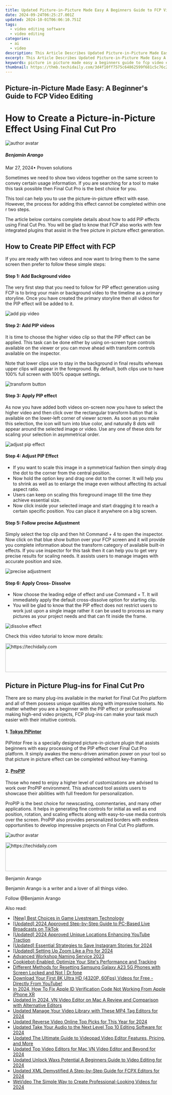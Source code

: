 ```yaml
---
title: Updated Picture-in-Picture Made Easy A Beginners Guide to FCP Video Editing
date: 2024-09-24T06:25:27.001Z
updated: 2024-10-01T06:06:10.751Z
tags: 
  - video editing software
  - video editing
categories: 
  - ai
  - video
description: This Article Describes Updated Picture-in-Picture Made Easy A Beginners Guide to FCP Video Editing
excerpt: This Article Describes Updated Picture-in-Picture Made Easy A Beginners Guide to FCP Video Editing
keywords: picture in picture made easy a beginners guide to fcp video editing,nikon video editing made easy a beginners guide to pro results,tiktok video reversal made easy a beginners guide updated,online video editing made easy a practical guide for beginners and pros,avi file cutting made simple a beginners guide to video editing updated 2023,mac movie making made easy a beginners guide to top video editors,mac video editing made easy a beginners guide to movie creation
thumbnail: https://thmb.techidaily.com/3d4f10ff7575c64862599f681c5c76c2a7860b5686d5a4ad72e83eea7dc08de2.jpg
---
```


## Picture-in-Picture Made Easy: A Beginner's Guide to FCP Video Editing

# How to Create a Picture-in-Picture Effect Using Final Cut Pro

![author avatar](https://images.wondershare.com/filmora/article-images/benjamin-arango-author.jpg)

##### Benjamin Arango

 Mar 27, 2024• Proven solutions

Sometimes we need to show two videos together on the same screen to convey certain usage information. If you are searching for a tool to make this task possible then Final Cut Pro is the best choice for you.

This tool can help you to use the picture-in-picture effect with ease. However, the process for adding this effect cannot be completed within one r two steps.

The article below contains complete details about how to add PIP effects using Final Cut Pro. You will be glad to know that FCP also works with few integrated plugins that assist in the free picture in picture effect generation.

## How to Create PIP Effect with FCP

If you are ready with two videos and now want to bring them to the same screen then prefer to follow these simple steps:

#### Step 1: Add Background video

The very first step that you need to follow for PIP effect generation using FCP is to bring your main or background video to the timeline as a primary storyline. Once you have created the primary storyline then all videos for the PIP effect will be added to it.

![add pip video](https://images.wondershare.com/filmora/article-images/add-pip-videos-in-fcp.jpg)

#### Step 2: Add PIP videos

It is time to choose the higher video clip so that the PIP effect can be applied. This task can be done either by using on-screen type controls available on the viewer or you can move ahead with transform controls available on the inspector.

Note that lower clips use to stay in the background in final results whereas upper clips will appear in the foreground. By default, both clips use to have 100% full screen with 100% opaque settings.

![transform button](https://images.wondershare.com/filmora/article-images/transform-button-in-fcp.jpg)

#### Step 3: Apply PIP effect

As now you have added both videos on-screen now you have to select the higher video and then click over the rectangular transform button that is available on the lower-left corner of viewer screen. As soon as you make this selection, the icon will turn into blue color, and naturally 8 dots will appear around the selected image or video. Use any one of these dots for scaling your selection in asymmetrical order.

![adjust pip effect](https://images.wondershare.com/filmora/article-images/adjust-pip-effect-in-fcp.jpg)

#### Step 4: Adjust PIP Effect

* If you want to scale this image in a symmetrical fashion then simply drag the dot to the corner from the central position.
* Now hold the option key and drag one dot to the corner. It will help you to shrink as well as to enlarge the image even without affecting its actual aspect ratio.
* Users can keep on scaling this foreground image till the time they achieve essential size.
* Now click inside your selected image and start dragging it to reach a certain specific position. You can place it anywhere on a big screen.

#### Step 5: Follow precise Adjustment

Simply select the top clip and then hit Command + 4 to open the inspector. Now click on that blue show button over your FCP screen and it will provide you complete information about the transform category of available built-in effects. If you use inspector for this task then it can help you to get very precise results for scaling needs. It assists users to manage images with accurate position and size.

![precise adjustment](https://images.wondershare.com/filmora/article-images/precise-adjustment-in-fcp.jpg)

#### Step 6: Apply Cross- Dissolve

* Now choose the leading edge of effect and use Command + T. It will immediately apply the default cross-dissolve option for starting clip.
* You will be glad to know that the PIP effect does not restrict users to work just upon a single image rather it can be used to process as many pictures as your project needs and that can fit inside the frame.

![dissolve effect](https://images.wondershare.com/filmora/article-images/dissolve-effect-in-fcp.jpg)

Check this video tutorial to know more details:

<!-- affiliate ads begin -->
<a href="https://appsumo.8odi.net/c/5597632/2052063/7443" target="_top" id="2052063">
  <img src="//a.impactradius-go.com/display-ad/7443-2052063" border="0" alt="https://techidaily.com" width="728" height="90"/>
</a>
<img height="0" width="0" src="https://appsumo.8odi.net/i/5597632/2052063/7443" style="position:absolute;visibility:hidden;" border="0" />
<!-- affiliate ads end -->

## Picture in Picture Plug-ins for Final Cut Pro

There are so many plug-ins available in the market for Final Cut Pro platform and all of them possess unique qualities along with impressive toolsets. No matter whether you are a beginner with the PIP effect or professional making high-end video projects, FCP plug-ins can make your task much easier with their intuitive controls.

#### 1. [Tokyo PiPintor](https://fxfactory.com/blog/final-cut-pro/free-final-cut-pro-x-picture-in-picture-effect/)

PiPintor Free is a specially designed picture-in-picture plugin that assists beginners with easy processing of the PIP effect over Final Cut Pro platform. It simply awakes the menu-driven animation power on your tool so that picture in picture effect can be completed without key-framing.

#### 2. [ProPIP](http://store.pixelfilmstudios.com/product/propip/)

Those who need to enjoy a higher level of customizations are advised to work over ProPIP environment. This advanced tool assists users to showcase their abilities with full freedom for personalization.

ProPIP is the best choice for newscasting, commentaries, and many other applications. It helps in generating fine controls for initial as well as end position, rotation, and scaling effects along with easy-to-use media controls over the screen. ProPIP also provides personalized borders with endless opportunities to develop impressive projects on Final Cut Pro platform.

![author avatar](https://images.wondershare.com/filmora/article-images/benjamin-arango-author.jpg)

<!-- affiliate ads begin -->
<a href="https://unicoeye.pxf.io/c/5597632/2134227/18498" target="_top" id="2134227">
  <img src="//a.impactradius-go.com/display-ad/18498-2134227" border="0" alt="https://techidaily.com" width="728" height="90"/>
</a>
<img height="0" width="0" src="https://unicoeye.pxf.io/i/5597632/2134227/18498" style="position:absolute;visibility:hidden;" border="0" />
<!-- affiliate ads end -->

Benjamin Arango

Benjamin Arango is a writer and a lover of all things video.

Follow @Benjamin Arango

<ins class="adsbygoogle"
      style="display:block"
      data-ad-client="ca-pub-7571918770474297"
      data-ad-slot="8358498916"
      data-ad-format="auto"
      data-full-width-responsive="true"></ins>

<span class="atpl-alsoreadstyle">Also read:</span>
<div><ul>
<li><a href="https://extra-hints.techidaily.com/new-best-choices-in-game-livestream-technology/"><u>[New] Best Choices in Game Livestream Technology</u></a></li>
<li><a href="https://tiktok-video-files.techidaily.com/updated-2024-approved-step-by-step-guide-to-pc-based-live-broadcasts-on-tiktok/"><u>[Updated] 2024 Approved Step-by-Step Guide to PC-Based Live Broadcasts on TikTok</u></a></li>
<li><a href="https://article-tips.techidaily.com/updated-2024-approved-unique-locations-enhancing-youtube-traction/"><u>[Updated] 2024 Approved Unique Locations Enhancing YouTube Traction</u></a></li>
<li><a href="https://instagram-clips.techidaily.com/updated-essential-strategies-to-save-instagram-stories-for-2024/"><u>[Updated] Essential Strategies to Save Instagram Stories for 2024</u></a></li>
<li><a href="https://vp-tips.techidaily.com/updated-setting-up-zoom-like-a-pro-for-2024/"><u>[Updated] Setting Up Zoom Like a Pro for 2024</u></a></li>
<li><a href="https://fox-boxes.techidaily.com/advanced-workshop-naming-service-2023/"><u>Advanced Workshop Naming Service 2023</u></a></li>
<li><a href="https://solve-latest.techidaily.com/cookiebot-enabled-optimize-your-sites-performance-and-tracking/"><u>Cookiebot-Enabled: Optimize Your Site's Performance and Tracking</u></a></li>
<li><a href="https://techidaily.com/different-methods-for-resetting-samsung-galaxy-a23-5g-phones-with-screen-locked-and-not-drfone-by-drfone-reset-android-reset-android/"><u>Different Methods for Resetting Samsung Galaxy A23 5G Phones with Screen Locked and Not | Dr.fone</u></a></li>
<li><a href="https://some-approaches.techidaily.com/download-your-first-8k-ultra-hd-4320p-60fps-videos-for-free-directly-from-youtube/"><u>Download Your First 8K Ultra HD (4320P, 60Fps) Videos for Free - Directly From YouTube!</u></a></li>
<li><a href="https://apple-account.techidaily.com/in-2024-how-to-fix-apple-id-verification-code-not-working-from-apple-iphone-xr-by-drfone-ios/"><u>In 2024, How To Fix Apple ID Verification Code Not Working From Apple iPhone XR</u></a></li>
<li><a href="https://video-creation-software.techidaily.com/updated-in-2024-vn-video-editor-on-mac-a-review-and-comparison-with-alternative-editors/"><u>Updated In 2024, VN Video Editor on Mac A Review and Comparison with Alternative Editors</u></a></li>
<li><a href="https://video-creation-software.techidaily.com/updated-manage-your-video-library-with-these-mp4-tag-editors-for-2024/"><u>Updated Manage Your Video Library with These MP4 Tag Editors for 2024</u></a></li>
<li><a href="https://video-creation-software.techidaily.com/updated-reverse-video-online-top-picks-for-this-year-for-2024/"><u>Updated Reverse Video Online Top Picks for This Year for 2024</u></a></li>
<li><a href="https://video-creation-software.techidaily.com/updated-take-your-audio-to-the-next-level-top-10-editing-software-for-2024/"><u>Updated Take Your Audio to the Next Level Top 10 Editing Software for 2024</u></a></li>
<li><a href="https://video-creation-software.techidaily.com/updated-the-ultimate-guide-to-videopad-video-editor-features-pricing-and-more/"><u>Updated The Ultimate Guide to Videopad Video Editor Features, Pricing, and More</u></a></li>
<li><a href="https://video-creation-software.techidaily.com/updated-top-video-editors-for-mac-vn-video-editor-and-beyond-for-2024/"><u>Updated Top Video Editors for Mac VN Video Editor and Beyond for 2024</u></a></li>
<li><a href="https://video-creation-software.techidaily.com/updated-unlock-waxs-potential-a-beginners-guide-to-video-editing-for-2024/"><u>Updated Unlock Waxs Potential A Beginners Guide to Video Editing for 2024</u></a></li>
<li><a href="https://video-creation-software.techidaily.com/updated-xml-demystified-a-step-by-step-guide-for-fcpx-editors-for-2024/"><u>Updated XML Demystified A Step-by-Step Guide for FCPX Editors for 2024</u></a></li>
<li><a href="https://video-creation-software.techidaily.com/wevideo-the-simple-way-to-create-professional-looking-videos-for-2024/"><u>WeVideo The Simple Way to Create Professional-Looking Videos for 2024</u></a></li>
</ul></div>

